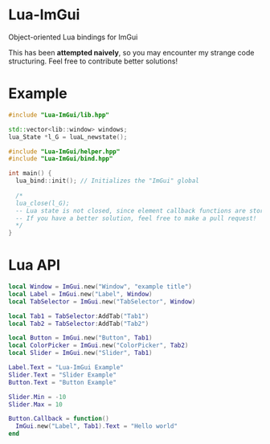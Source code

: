 # Lua-ImGui
Object-oriented Lua bindings for ImGui

This has been **attempted naively**, so you may encounter my strange code structuring.
Feel free to contribute better solutions!

# Example
```cpp
#include "Lua-ImGui/lib.hpp"

std::vector<lib::window> windows;
lua_State *l_G = luaL_newstate();

#include "Lua-ImGui/helper.hpp"
#include "Lua-ImGui/bind.hpp"

int main() {
  lua_bind::init(); // Initializes the "ImGui" global
  
  /* 
  lua_close(l_G); 
  -- Lua state is not closed, since element callback functions are stored in the registry
  -- If you have a better solution, feel free to make a pull request!
  */
}
```

# Lua API
```lua
local Window = ImGui.new("Window", "example title")
local Label = ImGui.new("Label", Window)
local TabSelector = ImGui.new("TabSelector", Window)

local Tab1 = TabSelector:AddTab("Tab1")
local Tab2 = TabSelector:AddTab("Tab2")

local Button = ImGui.new("Button", Tab1)
local ColorPicker = ImGui.new("ColorPicker", Tab2)
local Slider = ImGui.new("Slider", Tab1)

Label.Text = "Lua-ImGui Example"
Slider.Text = "Slider Example"
Button.Text = "Button Example"

Slider.Min = -10
Slider.Max = 10

Button.Callback = function()
  ImGui.new("Label", Tab1).Text = "Hello world"
end
```
